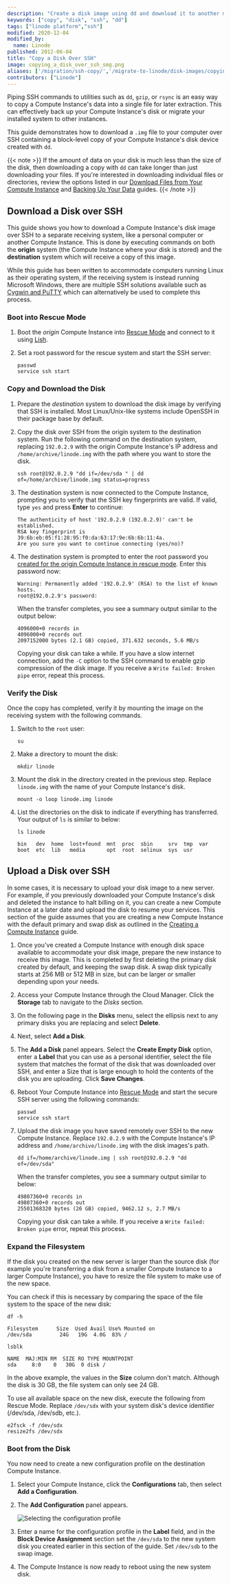 ```yaml
---
description: "Create a disk image using dd and download it to another machine over SSH."
keywords: ["copy", "disk", "ssh", "dd"]
tags: ["linode platform","ssh"]
modified: 2020-12-04
modified_by:
  name: Linode
published: 2012-06-04
title: "Copy a Disk Over SSH"
image: copying_a_disk_over_ssh_smg.png
aliases: ['/migration/ssh-copy/','/migrate-to-linode/disk-images/copying-a-disk-image-over-ssh/','/platform/disk-images/copying-a-disk-image-over-ssh/','/guides/copying-a-disk-image-over-ssh/']
contributors: ["Linode"]
---
```


Piping SSH commands to utilities such as `dd`, `gzip`, or `rsync` is an easy way to copy a Compute Instance's data into a single file for later extraction. This can effectively back up your Compute Instance's disk or migrate your installed system to other instances.

This guide demonstrates how to download a `.img` file to your computer over SSH containing a block-level copy of your Compute Instance's disk device created with `dd`.

{{< note >}}
If the amount of data on your disk is much less than the size of the disk, then downloading a copy with `dd` can take longer than just downloading your files. If you're interested in downloading individual files or directories, review the options listed in our [Download Files from Your Compute Instance](/docs/guides/download-files-from-a-compute-instance/) and [Backing Up Your Data](/docs/guides/backing-up-your-data/) guides.
{{< /note >}}

## Download a Disk over SSH

This guide shows you how to download a Compute Instance's disk image over SSH to a separate receiving system, like a personal computer or another Compute Instance. This is done by executing commands on both the **origin** system (the Compute Instance where your disk is stored) and the **destination** system which will receive a copy of this image.

While this guide has been written to accommodate computers running Linux as their operating system, if the receiving system is instead running Microsoft Windows, there are multiple SSH solutions available such as [Cygwin and PuTTY](/docs/guides/connect-to-server-over-ssh-on-windows/) which can alternatively be used to complete this process.

### Boot into Rescue Mode

1.  Boot the *origin* Compute Instance into [Rescue Mode](/docs/products/compute/compute-instances/guides/rescue-and-rebuild/#boot-linode-into-rescue-mode) and connect to it using [Lish](/docs/products/compute/compute-instances/guides/lish/).

1.  Set a root password for the rescue system and start the SSH server:

    ```command
    passwd
    service ssh start
    ```

### Copy and Download the Disk

1.  Prepare the *destination* system to download the disk image by verifying that SSH is installed. Most Linux/Unix-like systems include OpenSSH in their package base by default.

1.  Copy the disk over SSH from the origin system to the destination system. Run the following command on the destination system, replacing `192.0.2.9` with the origin Compute Instance's IP address and `/home/archive/linode.img` with the path where you want to store the disk.

    ```command
    ssh root@192.0.2.9 "dd if=/dev/sda " | dd of=/home/archive/linode.img status=progress
    ```

1.  The destination system is now connected to the Compute Instance, prompting you to verify that the SSH key fingerprints are valid. If valid, type `yes` and press **Enter** to continue:

    ```output
    The authenticity of host '192.0.2.9 (192.0.2.9)' can't be established.
    RSA key fingerprint is 39:6b:eb:05:f1:28:95:f0:da:63:17:9e:6b:6b:11:4a.
    Are you sure you want to continue connecting (yes/no)?
    ```

1. The destination system is prompted to enter the root password you [created for the origin Compute Instance in rescue mode](#boot-linode-into-rescue-mode). Enter this password now:

    ```output
    Warning: Permanently added '192.0.2.9' (RSA) to the list of known hosts.
    root@192.0.2.9's password:
    ```

    When the transfer completes, you see a summary output similar to the output below:

    ```output
    4096000+0 records in
    4096000+0 records out
    2097152000 bytes (2.1 GB) copied, 371.632 seconds, 5.6 MB/s
    ```

    Copying your disk can take a while. If you have a slow internet connection, add the `-C` option to the SSH command to enable gzip compression of the disk image. If you receive a `Write failed: Broken pipe` error, repeat this process.

### Verify the Disk

Once the copy has completed, verify it by mounting the image on the receiving system with the following commands.

1.  Switch to the `root` user:

    ```command
    su
    ```

1.  Make a directory to mount the disk:

    ```command
    mkdir linode
    ```

1.  Mount the disk in the directory created in the previous step. Replace `linode.img` with the name of your Compute Instance's disk.

    ```command
    mount -o loop linode.img linode
    ```

1.  List the directories on the disk to indicate if everything has transferred. Your output of `ls` is similar to below:

    ```command
    ls linode
    ```

    ```output
    bin   dev  home  lost+found  mnt  proc  sbin     srv  tmp  var
    boot  etc  lib   media       opt  root  selinux  sys  usr
    ```

## Upload a Disk over SSH

In some cases, it is necessary to upload your disk image to a new server. For example, if you previously downloaded your Compute Instance's disk and deleted the instance to halt billing on it, you can create a new Compute Instance at a later date and upload the disk to resume your services. This section of the guide assumes that you are creating a new Compute Instance with the default primary and swap disk as outlined in the [Creating a Compute Instance](/docs/products/compute/compute-instances/guides/create/) guide.

1.  Once you've created a Compute Instance with enough disk space available to accommodate your disk image, prepare the new instance to receive this image. This is completed by first deleting the primary disk created by default, and keeping the swap disk. A swap disk typically starts at 256 MB or 512 MB in size, but can be larger or smaller depending upon your needs.

1.  Access your Compute Instance through the Cloud Manager. Click the **Storage** tab to navigate to the *Disks* section.

1. On the following page in the **Disks** menu, select the ellipsis next to any primary disks you are replacing and select **Delete**.

1. Next, select **Add a Disk**.

1.  The **Add a Disk** panel appears. Select the **Create Empty Disk** option, enter a **Label** that you can use as a personal identifier, select the file system that matches the format of the disk that was downloaded over SSH, and enter a Size that is large enough to hold the contents of the disk you are uploading. Click **Save Changes**.

1. Reboot Your Compute Instance into [Rescue Mode](#boot-linode-into-rescue-mode) and start the secure SSH server using the following commands:

    ```command
    passwd
    service ssh start
    ```

1. Upload the disk image you have saved remotely over SSH to the new Compute Instance. Replace `192.0.2.9` with the Compute Instance's IP address and `/home/archive/linode.img` with the disk images's path.

    ```command
    dd if=/home/archive/linode.img | ssh root@192.0.2.9 "dd of=/dev/sda"
    ```

    When the transfer completes, you see a summary output similar to below:

    ```output
    49807360+0 records in
    49807360+0 records out
    25501368320 bytes (26 GB) copied, 9462.12 s, 2.7 MB/s
    ```

    Copying your disk can take a while. If you receive a `Write failed: Broken pipe` error, repeat this process.

### Expand the Filesystem

If the disk you created on the new server is larger than the source disk (for example you're transferring a disk from a smaller Compute Instance to a larger Compute Instance), you have to resize the file system to make use of the new space.

You can check if this is necessary by comparing the space of the file system to the space of the new disk:

```command
df -h
```

```output
Filesystem      Size  Used Avail Use% Mounted on
/dev/sda         24G   19G  4.0G  83% /
```

```command
lsblk
```

```output
NAME  MAJ:MIN RM  SIZE RO TYPE MOUNTPOINT
sda     8:0    0   30G  0 disk /
```

In the above example, the values in the **Size** column don't match. Although the disk is 30 GB, the file system can only see 24 GB.

To use all available space on the new disk, execute the following from Rescue Mode. Replace `/dev/sdx` with your system disk's device identifier (/dev/sda, /dev/sdb, etc.).

```command
e2fsck -f /dev/sdx
resize2fs /dev/sdx
```

### Boot from the Disk

You now need to create a new configuration profile on the destination Compute Instance.

1.  Select your Compute Instance, click the **Configurations** tab, then select **Add a Configuration**.

1.  The **Add Configuration** panel appears.

    ![Selecting the configuration profile](1064-migration6.png "Selecting the configuration profile")

1.  Enter a name for the configuration profile in the **Label** field, and in the **Block Device Assignment** section set the `/dev/sda` to the new system disk you created earlier in this section of the guide. Set `/dev/sdb` to the swap image.

1.  The Compute Instance is now ready to reboot using the new system disk.